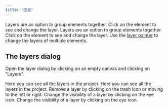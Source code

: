 ```yaml
---
title: "圖層"
---
```


Layers are an option to group elements together. Click on the element to see and change the layer. Layers are an option to group elements together. Click on the element to see and change the layer. Use the [layer painter](painters/layer.md) to change the layers of multiple elements.

## The layers dialog

Open the layer dialog by clicking on an empty canvas and clicking on "Layers".

Here you can see all the layers in the project. Here you can see all the layers in the project. Remove a layer by clicking on the trash icon or moving to the left or right. Change the visibility of a layer by clicking on the eye icon. Change the visibility of a layer by clicking on the eye icon.
